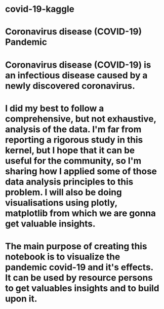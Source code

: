 # covid-19-kaggle


# Coronavirus disease (COVID-19) Pandemic 
# Coronavirus disease (COVID-19) is an infectious disease caused by a newly discovered coronavirus. 

# I did my best to follow a comprehensive, but not exhaustive, analysis of the data. I'm far from reporting a rigorous study in this kernel, but I hope that it can be useful for the community, so I'm sharing how I applied some of those data analysis principles to this problem. I will also be doing visualisations using  plotly, matplotlib from which we are gonna get valuable insights. 

# The main purpose of creating this notebook is to visualize the pandemic covid-19 and it's effects. It can be used by resource persons to get valuables insights and to build upon it.
